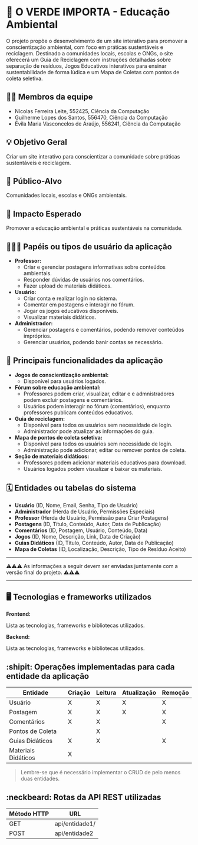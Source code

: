 # :checkered_flag: O VERDE IMPORTA - Educação Ambiental

O projeto propõe o desenvolvimento de um site interativo para promover a conscientização ambiental, com foco em práticas sustentáveis e reciclagem. Destinado a comunidades locais, escolas e ONGs, o site oferecerá um Guia de Reciclagem com instruções detalhadas sobre separação de resíduos, Jogos Educativos interativos para ensinar sustentabilidade de forma lúdica e um Mapa de Coletas com pontos de coleta seletiva.


## :technologist: Membros da equipe

<ul>
  <li>Nícolas Ferreira Leite, 552425, Ciência da Computação</li>
  <li>Guilherme Lopes dos Santos, 556470, Ciência da Computação</li>
  <li>Évila Maria Vasconcelos de Araújo, 556241, Ciência da Computação</li>
</ul>

## :bulb: Objetivo Geral
Criar um site interativo para conscientizar a comunidade sobre práticas sustentáveis e reciclagem.

## :eyes: Público-Alvo
Comunidades locais, escolas e ONGs ambientais.

## :star2: Impacto Esperado
Promover a educação ambiental e práticas sustentáveis na comunidade.

## :people_holding_hands: Papéis ou tipos de usuário da aplicação

-   **Professor:**
    -   Criar e gerenciar postagens informativas sobre conteúdos ambientais.
    -   Responder dúvidas de usuários nos comentários.
    -   Fazer upload de materiais didáticos.
-   **Usuário:**
    -   Criar conta e realizar login no sistema.
    -   Comentar em postagens e interagir no fórum.
    -   Jogar os jogos educativos disponíveis.
    -   Visualizar materiais didáticos.
-   **Administrador:**
    -   Gerenciar postagens e comentários, podendo remover conteúdos impróprios.
    -   Gerenciar usuários, podendo banir contas se necessário.

## :triangular_flag_on_post:	 Principais funcionalidades da aplicação


-   **Jogos de conscientização ambiental:**
    -   Disponível para usuários logados.
-   **Fórum sobre educação ambiental:**
    -   Professores podem criar, visualizar, editar e  e admnistradores podem excluir postagens e comentários.
    -   Usuários podem interagir no fórum (comentários), enquanto professores publicam conteúdos educativos.
-   **Guia de reciclagem:**
    -   Disponível para todos os usuários sem necessidade de login.
    -   Administrador pode atualizar as informações do guia.
-   **Mapa de pontos de coleta seletiva:**
    -   Disponível para todos os usuários sem necessidade de login.
    -   Administração pode adicionar, editar ou remover pontos de coleta.
-   **Seção de materiais didáticos:**
    -   Professores podem adicionar materiais educativos para download.
    -   Usuários logados podem visualizar e baixar os materiais.
      
## :spiral_calendar: Entidades ou tabelas do sistema

-   **Usuário** (ID, Nome, Email, Senha, Tipo de Usuário)
-   **Administrador** (Herda de Usuário, Permissões Especiais)
-   **Professor** (Herda de Usuário, Permissão para Criar Postagens)
-   **Postagens** (ID, Título, Conteúdo, Autor, Data de Publicação)
-   **Comentários** (ID, Postagem, Usuário, Conteúdo, Data)
-   **Jogos** (ID, Nome, Descrição, Link, Data de Criação)
-   **Guias Didáticos** (ID, Título, Conteúdo, Autor, Data de Publicação)
-   **Mapa de Coletas** (ID, Localização, Descrição, Tipo de Resíduo Aceito)

----

:warning::warning::warning: As informações a seguir devem ser enviadas juntamente com a versão final do projeto. :warning::warning::warning:


----

## :desktop_computer: Tecnologias e frameworks utilizados

**Frontend:**

Lista as tecnologias, frameworks e bibliotecas utilizados.

**Backend:**

Lista as tecnologias, frameworks e bibliotecas utilizados.


## :shipit: Operações implementadas para cada entidade da aplicação


| Entidade| Criação | Leitura | Atualização | Remoção |
| --- | --- | --- | --- | --- |
| Usuário | X |  X  | X | X |
| Postagem | X |  X  |  X | X |
| Comentários | X |  X  |  | X |
| Pontos de Coleta |  |  X  |  |  |
| Guias Didáticos | X |  X  |  | X |
| Materiais Didáticos | X |    |  |  |

> Lembre-se que é necessário implementar o CRUD de pelo menos duas entidades.

## :neckbeard: Rotas da API REST utilizadas

| Método HTTP | URL |
| --- | --- |
| GET | api/entidade1/|
| POST | api/entidade2 |
